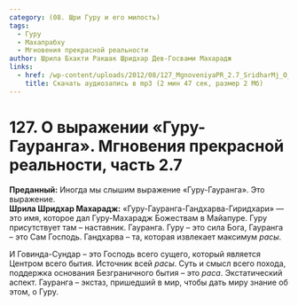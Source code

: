 ```yaml
---
category: (08. Шри Гуру и его милость)
tags:
  - Гуру
  - Махапрабху
  - Мгновения прекрасной реальности
author: Шрила Бхакти Ракшак Шридхар Дев-Госвами Махарадж
links:
  - href: /wp-content/uploads/2012/08/127_MgnoveniyaPR_2.7_SridharMj_O_vyrajenii_Guru-Gauranga.mp3
    title: Скачать аудиозапись в mp3 (2 мин 47 сек, размер 2 Мб)
---
```


# 127. О выражении «Гуру-Гауранга». Мгновения прекрасной реальности, часть 2.7

**Преданный:** Иногда мы слышим выражение «Гуру-Гауранга». Это выражение.\
**Шрила Шридхар Махарадж:** «Гуру-Гауранга-Гандхарва-Гиридхари» — это имя, которое дал Гуру-Махарадж Божествам в Майапуре. Гуру присутствует там – наставник. Гауранга. Гуру – это сила Бога, Гауранга – это Сам Господь. Гандхарва – та, которая извлекает максимум *расы*.

И Говинда-Сундар – это Господь всего сущего, который является Центром всего бытия. Источник всей *расы*. Суть и смысл всего похода, поддержка основания Безграничного бытия – это *раса*. Экстатический аспект. Гауранга – экстаз, пришедший в мир, чтобы дать миру знание об этом, о Гуру.

